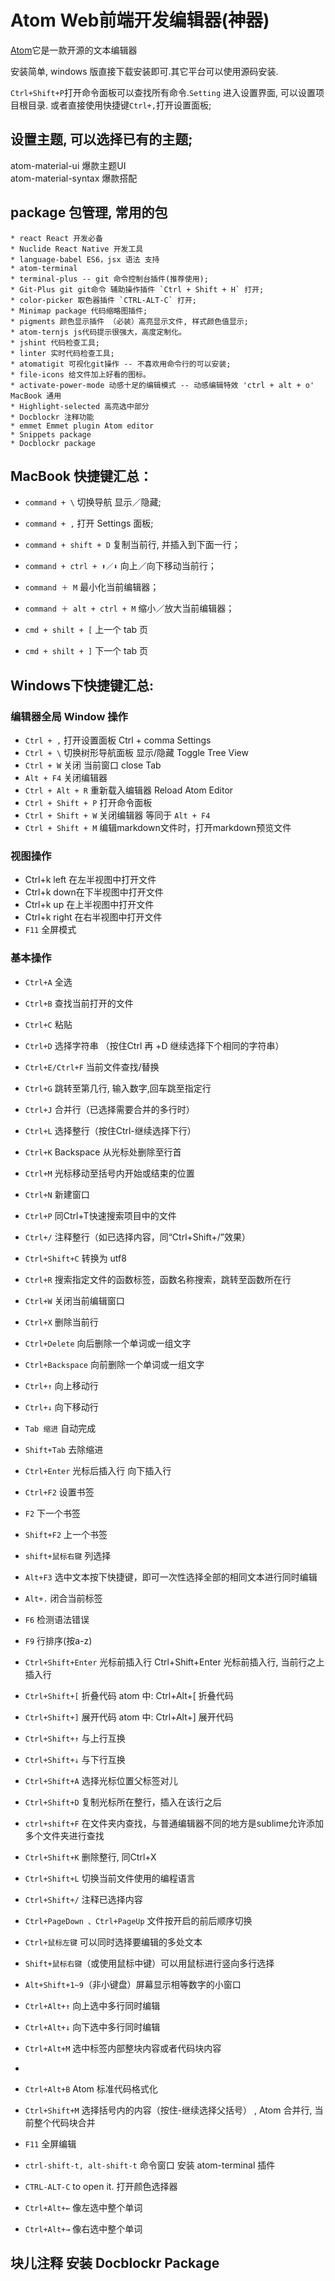# Atom Web前端开发编辑器(神器)
[Atom](https://atom.io/)它是一款开源的文本编辑器

安装简单, windows 版直接下载安装即可.其它平台可以使用源码安装.  


`Ctrl+Shift+P`打开命令面板可以查找所有命令.`Setting` 进入设置界面, 可以设置项目根目录. 或者直接使用快捷键`Ctrl+,`打开设置面板;  
## 设置主题, 可以选择已有的主题;
  atom-material-ui 爆款主题UI  
  atom-material-syntax 爆款搭配
## package 包管理, 常用的包
    * react React 开发必备
    * Nuclide React Native 开发工具
    * language-babel ES6，jsx 语法 支持
    * atom-terminal
    * terminal-plus -- git 命令控制台插件(推荐使用);
    * Git-Plus git git命令 辅助操作插件 `Ctrl + Shift + H` 打开;
    * color-picker 取色器插件 `CTRL-ALT-C` 打开;
    * Minimap package 代码缩略图插件;
    * pigments 颜色显示插件 （必装）高亮显示文件, 样式颜色值显示;
    * atom-ternjs js代码提示很强大，高度定制化。
    * jshint 代码检查工具;
    * linter 实时代码检查工具;
    * atomatigit 可视化git操作 -- 不喜欢用命令行的可以安装;
    * file-icons 给文件加上好看的图标。
    * activate-power-mode 动感十足的编辑模式 -- 动感编辑特效 'ctrl + alt + o' MacBook 通用
    * Highlight-selected 高亮选中部分
    * Docblockr 注释功能
    * emmet Emmet plugin Atom editor
    * Snippets package
    * Docblockr package
## MacBook 快捷键汇总：
* `command + \` 切换导航 显示／隐藏;
* `command + ,`  打开 Settings 面板;


* `command + shift + D` 复制当前行, 并插入到下面一行；
* `command + ctrl + ⬆️／⬇️` 向上／向下移动当前行；


* `command ＋ M` 最小化当前编辑器；
* `command ＋ alt + ctrl + M` 缩小／放大当前编辑器；
* `cmd + shilt + [` 上一个 tab 页
* `cmd + shilt + ]` 下一个 tab 页

## Windows下快捷键汇总:
### 编辑器全局 Window 操作
* `Ctrl + ,`  打开设置面板  Ctrl + comma Settings
* `Ctrl + \` 切换树形导航面板 显示/隐藏  Toggle Tree View
* `Ctrl + W` 关闭 当前窗口 close Tab
* `Alt + F4` 关闭编辑器
* `Ctrl + Alt + R` 重新载入编辑器 Reload Atom Editor
* `Ctrl + Shift + P` 打开命令面板
* `Ctrl + Shift + W` 关闭编辑器 等同于 `Alt + F4`
* `Ctrl + Shift + M` 编辑markdown文件时，打开markdown预览文件
### 视图操作
* Ctrl+k left 在左半视图中打开文件
* Ctrl+k down在下半视图中打开文件
* Ctrl+k up 在上半视图中打开文件
* Ctrl+k right 在右半视图中打开文件
* `F11` 全屏模式

### 基本操作
* `Ctrl+A` 全选
* `Ctrl+B` 查找当前打开的文件
* `Ctrl+C` 粘贴
* `Ctrl+D` 选择字符串 （按住Ctrl 再 +D 继续选择下个相同的字符串）
* `Ctrl+E/Ctrl+F` 当前文件查找/替换
* `Ctrl+G` 跳转至第几行, 输入数字,回车跳至指定行
* `Ctrl+J` 合并行（已选择需要合并的多行时）
* `Ctrl+L` 选择整行（按住Ctrl-继续选择下行）
* `Ctrl+K` Backspace 从光标处删除至行首
* `Ctrl+M` 光标移动至括号内开始或结束的位置
* `Ctrl+N` 新建窗口
* `Ctrl+P`   同Ctrl+T快速搜索项目中的文件
* `Ctrl+/` 注释整行（如已选择内容，同“Ctrl+Shift+/”效果）
* `Ctrl+Shift+C` 转换为 utf8

* `Ctrl+R` 搜索指定文件的函数标签，函数名称搜索，跳转至函数所在行
* `Ctrl+W` 关闭当前编辑窗口
* `Ctrl+X` 删除当前行
* `Ctrl+Delete` 向后删除一个单词或一组文字
* `Ctrl+Backspace` 向前删除一个单词或一组文字
* `Ctrl+↑` 向上移动行
* `Ctrl+↓` 向下移动行
* `Tab 缩进` 自动完成
* `Shift+Tab` 去除缩进
* `Ctrl+Enter` 光标后插入行  向下插入行
* `Ctrl+F2` 设置书签
* `F2` 下一个书签
* `Shift+F2` 上一个书签
* `shift+鼠标右键` 列选择
* `Alt+F3` 选中文本按下快捷键，即可一次性选择全部的相同文本进行同时编辑
* `Alt+.` 闭合当前标签
* `F6` 检测语法错误
* `F9` 行排序(按a-z)

* `Ctrl+Shift+Enter` 光标前插入行 Ctrl+Shift+Enter 光标前插入行, 当前行之上插入行
* `Ctrl+Shift+[` 折叠代码      atom 中: Ctrl+Alt+[ 折叠代码
* `Ctrl+Shift+]` 展开代码      atom 中: Ctrl+Alt+] 展开代码
* `Ctrl+Shift+↑` 与上行互换
* `Ctrl+Shift+↓` 与下行互换
* `Ctrl+Shift+A` 选择光标位置父标签对儿
* `Ctrl+Shift+D` 复制光标所在整行，插入在该行之后
* `ctrl+shift+F` 在文件夹内查找，与普通编辑器不同的地方是sublime允许添加多个文件夹进行查找
* `Ctrl+Shift+K` 删除整行, 同Ctrl+X
* `Ctrl+Shift+L` 切换当前文件使用的编程语言


* `Ctrl+Shift+/` 注释已选择内容
* `Ctrl+PageDown 、Ctrl+PageUp` 文件按开启的前后顺序切换
* `Ctrl+鼠标左键` 可以同时选择要编辑的多处文本
* `Shift+鼠标右键`（或使用鼠标中键）可以用鼠标进行竖向多行选择
* `Alt+Shift+1~9`（非小键盘）屏幕显示相等数字的小窗口
* `Ctrl+Alt+↑` 向上选中多行同时编辑
* `Ctrl+Alt+↓` 向下选中多行同时编辑
* `Ctrl+Alt+M` 选中标签内部整块内容或者代码块内容
*
* `Ctrl+Alt+B` Atom 标准代码格式化

* `Ctrl+Shift+M` 选择括号内的内容（按住-继续选择父括号） , Atom 合并行, 当前整个代码块合并
* `F11` 全屏编辑

* `ctrl-shift-t, alt-shift-t`  命令窗口  安装 atom-terminal 插件
* `CTRL-ALT-C` to open it.  打开颜色选择器

* `Ctrl+Alt+←` 像左选中整个单词
* `Ctrl+Alt+→` 像右选中整个单词

## 块儿注释 安装 Docblockr Package
